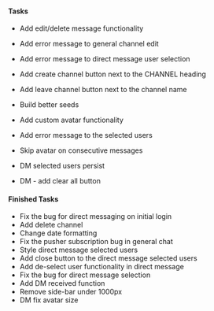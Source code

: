 #### Tasks

- Add edit/delete message functionality

- Add error message to general channel edit
- Add error message to direct message user selection
- Add create channel button next to the CHANNEL heading
- Add leave channel button next to the channel name
- Build better seeds
- Add custom avatar functionality
- Add error message to the selected users
- Skip avatar on consecutive messages
- DM selected users persist
- DM - add clear all button

#### Finished Tasks
- Fix the bug for direct messaging on initial login
- Add delete channel
- Change date formatting
- Fix the pusher subscription bug in general chat
- Style direct message selected users
- Add close button to the direct message selected users
- Add de-select user functionality in direct message
- Fix the bug for direct message selection
- Add DM received function
- Remove side-bar under 1000px
- DM fix avatar size
